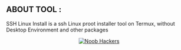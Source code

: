 ## ABOUT TOOL :

SSH Linux Install is a ssh Linux proot installer tool on Termux, without Desktop Environment and other packages

<p align="center"><a href="https://rebrand.ly/noobhacktube"><img title="Noob Hackers" src="https://f.top4top.io/p_1969ttg990.jpg"></a>

</p>
